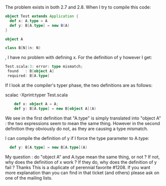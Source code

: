 The problem exists in both 2.7 and 2.8. When I try to compile this code:
```scala
object Test extends Application {
  def x: A.type = A
  def y: B[A.type] = new B(A)
}

object A

class B[N](n: N)
```
, I have no problem with defining x. For the definition of y however I get:
```scala
Test.scala:3: error: type mismatch;
 found   : B[object A]
 required: B[A.type]
```
If I look at the compiler's typer phase, the two definitions are as follows:

scalac -Xprint:typer Test.scala
```scala
    def x: object A = A;
    def y: B[A.type] = new B[object A](A)
```

We see in the first definition that "A.type" is simply translated into "object A" : the two expressions seem to mean the same thing. However in the second definition they obviously do not, as they are causing a type mismatch.

I can compile the definition of y if I force the type parameter to A.type:
```scala
  def y: B[A.type] = new B[A.type](A)
```
My question : do "object A" and A.type mean the same thing, or not ? If not, why does the definition of x work ? If they do, why does the definition of y fail ? Thanks
This is a duplicate of perennial favorite #1208.  If you want more explanation than you can find in that ticket (and others) please ask on one of the mailing lists.
